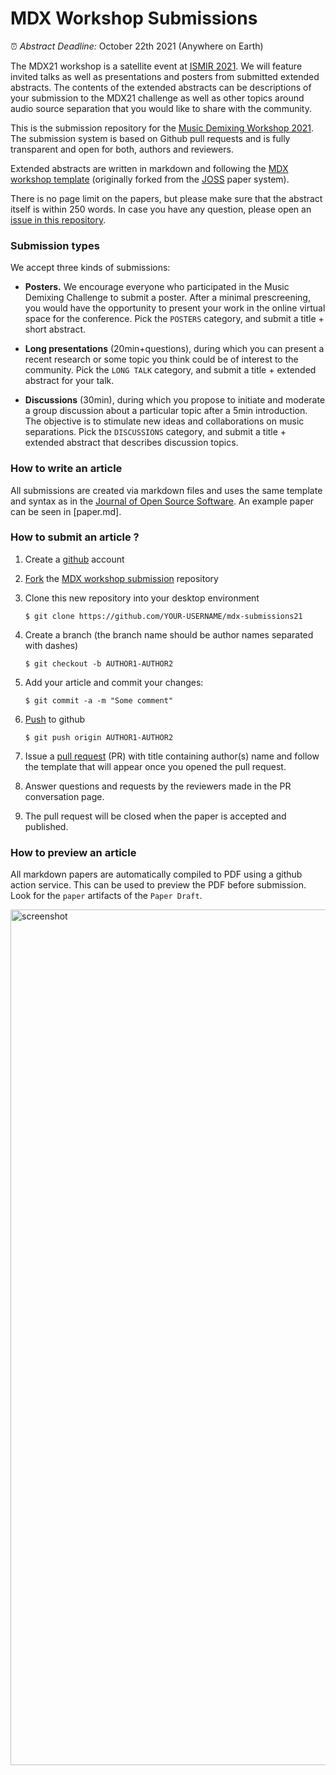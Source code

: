 # MDX Workshop Submissions
⏰ _Abstract Deadline:_ October 22th 2021 (Anywhere on Earth)

The MDX21 workshop is a satellite event at [ISMIR 2021](https://ismir2021.ismir.net/). We will feature invited talks as well as presentations and posters from submitted extended abstracts. The contents of the extended abstracts can be descriptions of your submission to the MDX21 challenge as well as other topics around audio source separation that you would like to share with the community.

This is the submission repository for the [Music Demixing Workshop 2021](https://mdx-workshop.github.io). The submission system is based on Github pull requests and is fully transparent and open for both, authors and reviewers.

Extended abstracts are written in markdown and following the [MDX workshop template](https://github.com/mdx-workshop/mdx-submissions21) (originally forked from the [JOSS](https://joss.theoj.org/) paper system).

There is no page limit on the papers, but please make sure that the abstract itself is within 250 words.
In case you have any question, please open an [issue in this repository](https://github.com/mdx-workshop/mdx-submissions21/issues).

### Submission types

We accept three kinds of submissions:

- **Posters.** We encourage everyone who participated in the Music Demixing Challenge to submit a poster. After a minimal prescreening, you would have the opportunity to present your work in the online virtual space for the conference. Pick the `POSTERS` category, and submit a title + short abstract.

- **Long presentations** (20min+questions), during which you can present a recent research or some topic you think could be of interest to the community. Pick the `LONG TALK` category, and submit a title + extended abstract for your talk.

- **Discussions** (30min), during which you propose to initiate and moderate a group discussion about a particular topic after a 5min introduction. The objective is to stimulate new ideas and collaborations on music separations. Pick the `DISCUSSIONS` category, and submit a title + extended abstract that describes discussion topics.

### How to write an article

All submissions are created via markdown files and uses the same template and syntax as in the [Journal of Open Source Software](https://joss.readthedocs.io/en/latest/submitting.html). An example paper can be seen in [paper.md].

### How to submit an article ?

1. Create a [github](https://github.com) account

2. [Fork](https://help.github.com/articles/fork-a-repo/) the [MDX workshop submission](https://github.com/mdx-workshop/mdx-submissions21) repository

3. Clone this new repository into your desktop environment

   ```
   $ git clone https://github.com/YOUR-USERNAME/mdx-submissions21
   ```

4. Create a branch (the branch name should be author names separated with dashes)

   ```
   $ git checkout -b AUTHOR1-AUTHOR2
   ```


5. Add your article and commit your changes:

   ```
   $ git commit -a -m "Some comment"
   ```


6. [Push](https://help.github.com/articles/pushing-to-a-remote/) to github

   ```
   $ git push origin AUTHOR1-AUTHOR2
   ```

7. Issue a [pull request](https://help.github.com/articles/using-pull-requests/) (PR) with title containing author(s) name and follow the template that will appear once you opened the pull request.

9. Answer questions and requests by the reviewers made in the PR conversation page.

10. The pull request will be closed when the paper is accepted and published.

### How to preview an article

All markdown papers are automatically compiled to PDF using a github action service. This can be used to preview the PDF before submission. Look for the `paper` artifacts of the `Paper Draft`.

<img width="1369" alt="screenshot" src="https://user-images.githubusercontent.com/72940/128880968-51d10e51-c1d7-4892-bb4f-8071bb164594.png">
